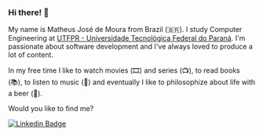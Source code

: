 ### Hi there! 👋

My name is Matheus José de Moura from Brazil (🇧🇷). I study Computer Engineering at [UTFPR - Universidade Tecnológica Federal do Paraná](http://portal.utfpr.edu.br/). I'm passionate about software development and I've always loved to produce a lot of content.

In my free time I like to watch movies (🎞️) and series (📺), to read books (📚), to listen to music (🎵) and eventually I like to philosophize about life with a beer (🍺).

Would you like to find me?

[![Linkedin Badge](https://img.shields.io/badge/-LinkedIn-blue?style=flat-square&logo=Linkedin&logoColor=white&link=https://www.linkedin.com/in/matheusjmoura)](https://www.linkedin.com/in/matheusjmoura)

<!--
**matheusjmoura/matheusjmoura** is a ✨ _special_ ✨ repository because its `README.md` (this file) appears on your GitHub profile.

Here are some ideas to get you started:

- 🔭 I’m currently working on ...
- 🌱 I’m currently learning ...
- 👯 I’m looking to collaborate on ...
- 🤔 I’m looking for help with ...
- 💬 Ask me about ...
- 📫 How to reach me: ...
- 😄 Pronouns: ...
- ⚡ Fun fact: ...
-->
